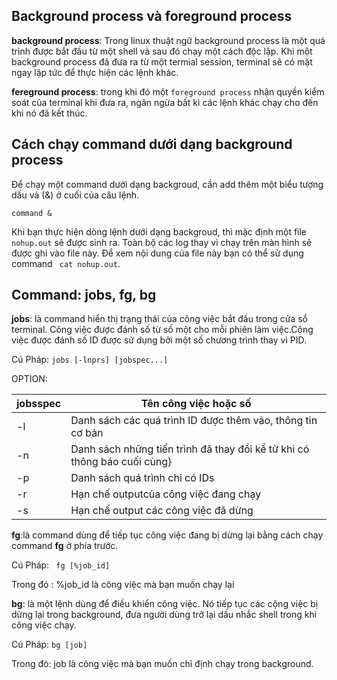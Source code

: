 ## Background process và foreground process 

**background process**: Trong linux thuật ngữ background process là một quá trình được bắt đầu từ một shell và sau đó chạy một cách độc lập. Khi một background process đã đưa ra từ một termial session, terminal sẽ có mặt ngay lập tức để thực hiện các lệnh khác.

**fereground process**: trong khi đó một `foreground process` nhận quyền kiểm soát của terminal khi đưa ra, ngăn ngừa bất kì các lệnh khác chạy cho đến khi nó đã kết thúc.

## Cách chạy  command dưới dạng background process

Để chạy một command dưới dạng backgroud, cần add thêm một biểu tượng dấu và (&) ở cuối của câu lệnh.

` command & `

Khi bạn thực hiện dòng lệnh dưới dạng backgroud, thì mặc định một file `nohup.out` sẽ được sinh ra. Toàn bộ các log thay vì chạy trên màn hình sẽ được ghi vào file này. Để xem nội dung của file này bạn có thể sử dụng command ` cat nohup.out`.

## Command: jobs, fg, bg

**jobs**: là command hiển thị trạng thái của công việc bắt đầu trong cửa sổ terminal. Công việc được đánh số từ số một cho mỗi phiên làm việc.Công việc được đánh số ID được sử dụng bởi một số chương trình thay vì PID.

Cú Pháp: `jobs [-lnprs] [jobspec...]`

OPTION:

|jobsspec  | Tên công việc hoặc số  |
|---|----|
|-l| Danh sách các quá trình ID được thêm vào, thông tin cơ bản|
|-n| Danh sách những tiến trình đã thay đổi kể từ khi có thông báo cuối cùng}
|-p| Danh sách quá trình chỉ có IDs|
|-r| Hạn chế outputcủa công việc đang chạy|
|-s| Hạn chế output các công việc đã dừng|

**fg**:là command dùng để tiếp tục công việc đang bị dừng lại bằng cách chạy command **fg** ở phía trước.

Cú Pháp: ` fg [%job_id]`

Trong đó : %job_id là công việc mà bạn muốn chạy lại

**bg**: là một lệnh dùng để điều khiển công việc. Nó tiếp tục các cộng việc bị dừng lại trong background, đưa người dùng trở lại dấu nhắc shell trong khi công việc chạy.

Cú Pháp: `bg [job]`

Trong đó: job là công việc mà bạn muốn chỉ định chạy trong background.
